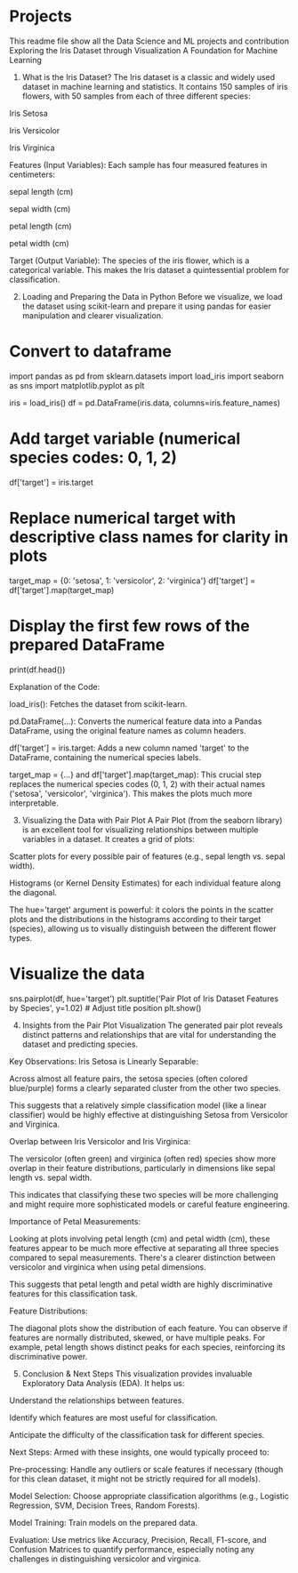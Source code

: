 # Projects
This readme file show all the Data Science and ML projects and contribution 
Exploring the Iris Dataset through Visualization
A Foundation for Machine Learning
1. What is the Iris Dataset?
The Iris dataset is a classic and widely used dataset in machine learning and statistics. It contains 150 samples of iris flowers, with 50 samples from each of three different species:

Iris Setosa

Iris Versicolor

Iris Virginica

Features (Input Variables):
Each sample has four measured features in centimeters:

sepal length (cm)

sepal width (cm)

petal length (cm)

petal width (cm)

Target (Output Variable):
The species of the iris flower, which is a categorical variable. This makes the Iris dataset a quintessential problem for classification.

2. Loading and Preparing the Data in Python
Before we visualize, we load the dataset using scikit-learn and prepare it using pandas for easier manipulation and clearer visualization.

# Convert to dataframe
import pandas as pd
from sklearn.datasets import load_iris
import seaborn as sns
import matplotlib.pyplot as plt

iris = load_iris()
df = pd.DataFrame(iris.data, columns=iris.feature_names)

# Add target variable (numerical species codes: 0, 1, 2)
df['target'] = iris.target

# Replace numerical target with descriptive class names for clarity in plots
target_map = {0: 'setosa', 1: 'versicolor', 2: 'virginica'}
df['target'] = df['target'].map(target_map)

# Display the first few rows of the prepared DataFrame
print(df.head())

Explanation of the Code:

load_iris(): Fetches the dataset from scikit-learn.

pd.DataFrame(...): Converts the numerical feature data into a Pandas DataFrame, using the original feature names as column headers.

df['target'] = iris.target: Adds a new column named 'target' to the DataFrame, containing the numerical species labels.

target_map = {...} and df['target'].map(target_map): This crucial step replaces the numerical species codes (0, 1, 2) with their actual names ('setosa', 'versicolor', 'virginica'). This makes the plots much more interpretable.

3. Visualizing the Data with Pair Plot
A Pair Plot (from the seaborn library) is an excellent tool for visualizing relationships between multiple variables in a dataset. It creates a grid of plots:

Scatter plots for every possible pair of features (e.g., sepal length vs. sepal width).

Histograms (or Kernel Density Estimates) for each individual feature along the diagonal.

The hue='target' argument is powerful: it colors the points in the scatter plots and the distributions in the histograms according to their target (species), allowing us to visually distinguish between the different flower types.

# Visualize the data
sns.pairplot(df, hue='target')
plt.suptitle('Pair Plot of Iris Dataset Features by Species', y=1.02) # Adjust title position
plt.show()

4. Insights from the Pair Plot Visualization
The generated pair plot reveals distinct patterns and relationships that are vital for understanding the dataset and predicting species.

Key Observations:
Iris Setosa is Linearly Separable:

Across almost all feature pairs, the setosa species (often colored blue/purple) forms a clearly separated cluster from the other two species.

This suggests that a relatively simple classification model (like a linear classifier) would be highly effective at distinguishing Setosa from Versicolor and Virginica.

Overlap between Iris Versicolor and Iris Virginica:

The versicolor (often green) and virginica (often red) species show more overlap in their feature distributions, particularly in dimensions like sepal length vs. sepal width.

This indicates that classifying these two species will be more challenging and might require more sophisticated models or careful feature engineering.

Importance of Petal Measurements:

Looking at plots involving petal length (cm) and petal width (cm), these features appear to be much more effective at separating all three species compared to sepal measurements. There's a clearer distinction between versicolor and virginica when using petal dimensions.

This suggests that petal length and petal width are highly discriminative features for this classification task.

Feature Distributions:

The diagonal plots show the distribution of each feature. You can observe if features are normally distributed, skewed, or have multiple peaks. For example, petal length shows distinct peaks for each species, reinforcing its discriminative power.

5. Conclusion & Next Steps
This visualization provides invaluable Exploratory Data Analysis (EDA). It helps us:

Understand the relationships between features.

Identify which features are most useful for classification.

Anticipate the difficulty of the classification task for different species.

Next Steps:
Armed with these insights, one would typically proceed to:

Pre-processing: Handle any outliers or scale features if necessary (though for this clean dataset, it might not be strictly required for all models).

Model Selection: Choose appropriate classification algorithms (e.g., Logistic Regression, SVM, Decision Trees, Random Forests).

Model Training: Train models on the prepared data.

Evaluation: Use metrics like Accuracy, Precision, Recall, F1-score, and Confusion Matrices to quantify performance, especially noting any challenges in distinguishing versicolor and virginica.
